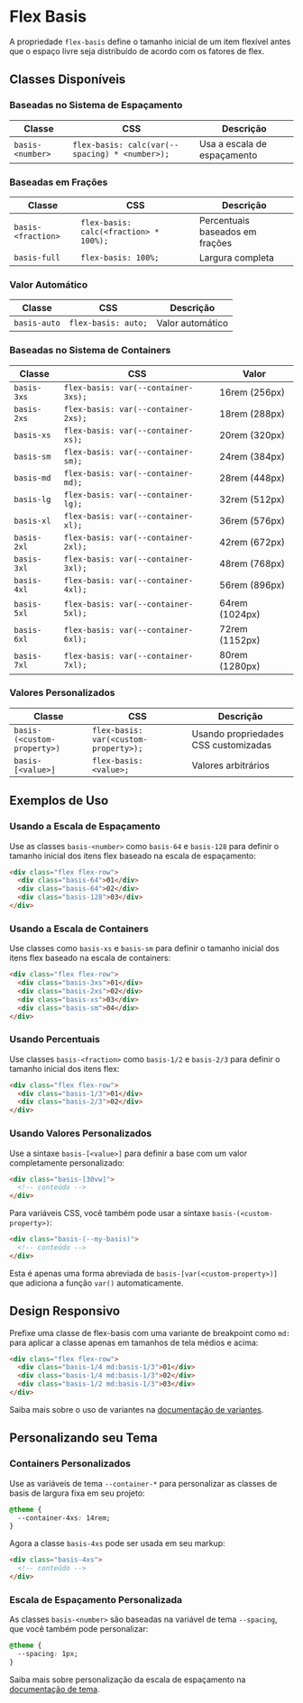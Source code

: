 # Flex Basis

A propriedade `flex-basis` define o tamanho inicial de um item flexível antes que o espaço livre seja distribuído de acordo com os fatores de flex.

## Classes Disponíveis

### Baseadas no Sistema de Espaçamento

| Classe | CSS | Descrição |
|--------|-----|-----------|
| `basis-<number>` | `flex-basis: calc(var(--spacing) * <number>);` | Usa a escala de espaçamento |

### Baseadas em Frações

| Classe | CSS | Descrição |
|--------|-----|-----------|
| `basis-<fraction>` | `flex-basis: calc(<fraction> * 100%);` | Percentuais baseados em frações |
| `basis-full` | `flex-basis: 100%;` | Largura completa |

### Valor Automático

| Classe | CSS | Descrição |
|--------|-----|-----------|
| `basis-auto` | `flex-basis: auto;` | Valor automático |

### Baseadas no Sistema de Containers

| Classe | CSS | Valor |
|--------|-----|-------|
| `basis-3xs` | `flex-basis: var(--container-3xs);` | 16rem (256px) |
| `basis-2xs` | `flex-basis: var(--container-2xs);` | 18rem (288px) |
| `basis-xs` | `flex-basis: var(--container-xs);` | 20rem (320px) |
| `basis-sm` | `flex-basis: var(--container-sm);` | 24rem (384px) |
| `basis-md` | `flex-basis: var(--container-md);` | 28rem (448px) |
| `basis-lg` | `flex-basis: var(--container-lg);` | 32rem (512px) |
| `basis-xl` | `flex-basis: var(--container-xl);` | 36rem (576px) |
| `basis-2xl` | `flex-basis: var(--container-2xl);` | 42rem (672px) |
| `basis-3xl` | `flex-basis: var(--container-3xl);` | 48rem (768px) |
| `basis-4xl` | `flex-basis: var(--container-4xl);` | 56rem (896px) |
| `basis-5xl` | `flex-basis: var(--container-5xl);` | 64rem (1024px) |
| `basis-6xl` | `flex-basis: var(--container-6xl);` | 72rem (1152px) |
| `basis-7xl` | `flex-basis: var(--container-7xl);` | 80rem (1280px) |

### Valores Personalizados

| Classe | CSS | Descrição |
|--------|-----|-----------|
| `basis-(<custom-property>)` | `flex-basis: var(<custom-property>);` | Usando propriedades CSS customizadas |
| `basis-[<value>]` | `flex-basis: <value>;` | Valores arbitrários |

## Exemplos de Uso

### Usando a Escala de Espaçamento

Use as classes `basis-<number>` como `basis-64` e `basis-128` para definir o tamanho inicial dos itens flex baseado na escala de espaçamento:

```html
<div class="flex flex-row">
  <div class="basis-64">01</div>
  <div class="basis-64">02</div>
  <div class="basis-128">03</div>
</div>
```

### Usando a Escala de Containers

Use classes como `basis-xs` e `basis-sm` para definir o tamanho inicial dos itens flex baseado na escala de containers:

```html
<div class="flex flex-row">
  <div class="basis-3xs">01</div>
  <div class="basis-2xs">02</div>
  <div class="basis-xs">03</div>
  <div class="basis-sm">04</div>
</div>
```

### Usando Percentuais

Use classes `basis-<fraction>` como `basis-1/2` e `basis-2/3` para definir o tamanho inicial dos itens flex:

```html
<div class="flex flex-row">
  <div class="basis-1/3">01</div>
  <div class="basis-2/3">02</div>
</div>
```

### Usando Valores Personalizados

Use a sintaxe `basis-[<value>]` para definir a base com um valor completamente personalizado:

```html
<div class="basis-[30vw]">
  <!-- conteúdo -->
</div>
```

Para variáveis CSS, você também pode usar a sintaxe `basis-(<custom-property>)`:

```html
<div class="basis-(--my-basis)">
  <!-- conteúdo -->
</div>
```

Esta é apenas uma forma abreviada de `basis-[var(<custom-property>)]` que adiciona a função `var()` automaticamente.

## Design Responsivo

Prefixe uma classe de flex-basis com uma variante de breakpoint como `md:` para aplicar a classe apenas em tamanhos de tela médios e acima:

```html
<div class="flex flex-row">
  <div class="basis-1/4 md:basis-1/3">01</div>
  <div class="basis-1/4 md:basis-1/3">02</div>
  <div class="basis-1/2 md:basis-1/3">03</div>
</div>
```

Saiba mais sobre o uso de variantes na [documentação de variantes](../variants.md).

## Personalizando seu Tema

### Containers Personalizados

Use as variáveis de tema `--container-*` para personalizar as classes de basis de largura fixa em seu projeto:

```css
@theme {
  --container-4xs: 14rem;
}
```

Agora a classe `basis-4xs` pode ser usada em seu markup:

```html
<div class="basis-4xs">
  <!-- conteúdo -->
</div>
```

### Escala de Espaçamento Personalizada

As classes `basis-<number>` são baseadas na variável de tema `--spacing`, que você também pode personalizar:

```css
@theme {
  --spacing: 1px;
}
```

Saiba mais sobre personalização da escala de espaçamento na [documentação de tema](../theme.md).


